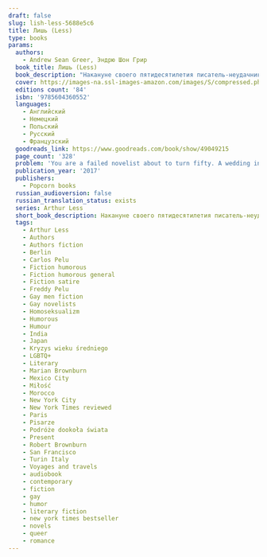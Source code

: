```yaml
---
draft: false
slug: lish-less-5688e5c6
title: Лишь (Less)
type: books
params:
  authors:
    - Andrew Sean Greer, Эндрю Шон Грир
  book_title: Лишь (Less)
  book_description: "Накануне своего пятидесятилетия писатель-неудачник Артур Лишь получает приглашение на свадьбу бывшего, которого до сих пор не разлюбил.\n\nПойти на церемонию слишком неловко, но отсиживаться дома — значит признать поражение. А потому, отыскав запылившиеся приглашения на все самые сомнительные литературные \nмероприятия, он отправляется в кругосветное путешествие...\n\nPROBLEM: You are a failed novelist about to turn fifty. A wedding invitation arrives in the mail: your boyfriend of the past nine years now engaged to someone else. You can’t say yes--it would all be too awkward--and you can’t say no--it would look like defeat. On your desk are a series of half-baked literary invitations you’ve received from around the world.QUESTION: How do you arrange to skip town?ANSWER: You accept them all.If you are Arthur Less.Thus begins an around-the-world-in-eighty-days fantasia that will take Arthur Less to Mexico, Italy, Germany, Morocco, India and Japan and put thousands of miles between him and the problems he refuses to face. What could possibly go wrong?Well: Arthur will almost fall in love in Paris, almost fall to his death in Berlin, barely escape to a Moroccan ski chalet from a Sahara sandstorm, accidentally book himself as the (only) writer-in-residence at a Christian Retreat Center in Southern India, and arrive in Japan too late for the cherry blossoms. In between: science fiction fans, crazed academics, emergency rooms, starlets, doctors, exes and, on a desert island in the Arabian Sea, the last person on Earth he wants to see. Somewhere in there: he will turn fifty. The second phase of life, as he thinks of it, falling behind him like the second phase of a rocket. There will be his first love. And there will be his last.A love story, a satire of the American abroad, a rumination on time and the human heart, by an authorThe New York Timeshas hailed as “inspired, lyrical,” “elegiac,” “ingenious,” as well as “too sappy by half,”Lessshows a writer at the peak of his talents raising the curtain on our shared human comedy."
  cover: https://images-na.ssl-images-amazon.com/images/S/compressed.photo.goodreads.com/books/1524491811i/39927096.jpg
  editions count: '84'
  isbn: '9785604360552'
  languages:
    - Английский
    - Немецкий
    - Польский
    - Русский
    - Французский
  goodreads_link: https://www.goodreads.com/book/show/49049215
  page_count: '328'
  problem: 'You are a failed novelist about to turn fifty. A wedding invitation arrives in the mail: your boyfriend of the past nine years now engaged to someone else. You can’t say yes--it would all be too awkward--and you can’t say no--it would look like defeat. On your desk are a series of half-baked literary invitations you’ve received from around the world.QUESTION: How do you arrange to skip town?ANSWER: You accept them all.If you are Arthur Less.Thus begins an around-the-world-in-eighty-days fantasia that will take Arthur Less to Mexico, Italy, Germany, Morocco, India and Japan and put thousands of miles between him and the problems he refuses to face. What could possibly go wrong?Well: Arthur will almost fall in love in Paris, almost fall to his death in Berlin, barely escape to a Moroccan ski chalet from a Sahara sandstorm, accidentally book himself as the (only) writer-in-residence at a Christian Retreat Center in Southern India, and arrive in Japan too late for the cherry blossoms. In between: science fiction fans, crazed academics, emergency rooms, starlets, doctors, exes and, on a desert island in the Arabian Sea, the last person on Earth he wants to see. Somewhere in there: he will turn fifty. The second phase of life, as he thinks of it, falling behind him like the second phase of a rocket. There will be his first love. And there will be his last.A love story, a satire of the American abroad, a rumination on time and the human heart, by an authorThe New York Timeshas hailed as “inspired, lyrical,” “elegiac,” “ingenious,” as well as “too sappy by half,”Lessshows a writer at the peak of his talents raising the curtain on our shared human comedy.'
  publication_year: '2017'
  publishers:
    - Popcorn books
  russian_audioversion: false
  russian_translation_status: exists
  series: Arthur Less
  short_book_description: Накануне своего пятидесятилетия писатель-неудачник Артур Лишь получает приглашение на свадьбу бывшего, которого до сих пор не разлюбил...
  tags:
    - Arthur Less
    - Authors
    - Authors fiction
    - Berlin
    - Carlos Pelu
    - Fiction humorous
    - Fiction humorous general
    - Fiction satire
    - Freddy Pelu
    - Gay men fiction
    - Gay novelists
    - Homoseksualizm
    - Humorous
    - Humour
    - India
    - Japan
    - Kryzys wieku średniego
    - LGBTQ+
    - Literary
    - Marian Brownburn
    - Mexico City
    - Miłość
    - Morocco
    - New York City
    - New York Times reviewed
    - Paris
    - Pisarze
    - Podróże dookoła świata
    - Present
    - Robert Brownburn
    - San Francisco
    - Turin Italy
    - Voyages and travels
    - audiobook
    - contemporary
    - fiction
    - gay
    - humor
    - literary fiction
    - new york times bestseller
    - novels
    - queer
    - romance
---
```

